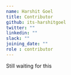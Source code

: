 ```yaml
---
name: Harshit Goel
title: Contributor
github: its-harshitgoel
twitter: ""
linkedin: ""
slack: ""
joining_date: ""
role : contributor
---
```


Still waiting for this
